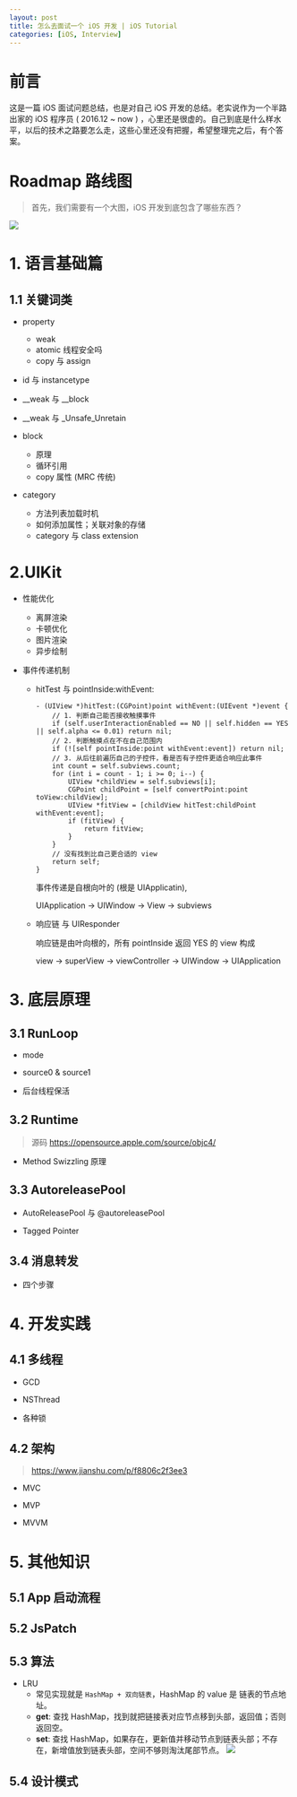 ```yaml
---
layout: post
title: 怎么去面试一个 iOS 开发 | iOS Tutorial
categories: [iOS, Interview]
---
```


# 前言 

这是一篇 iOS 面试问题总结，也是对自己 iOS 开发的总结。老实说作为一个半路出家的 iOS 程序员 ( 2016.12 ~ now ) ，心里还是很虚的。自己到底是什么样水平，以后的技术之路要怎么走，这些心里还没有把握，希望整理完之后，有个答案。

<!--  more -->

# Roadmap 路线图

> 首先，我们需要有一个大图，iOS 开发到底包含了哪些东西？

![](https://fangr-cc-image.oss-cn-beijing.aliyuncs.com/19-09-21/ios_xmind.png)

# 1. 语言基础篇

## 1.1 关键词类

* property
  * weak
  * atomic 线程安全吗
  * copy 与 assign

* id 与 instancetype

* __weak 与 __block

* __weak 与 _Unsafe_Unretain

* block
  * 原理
  * 循环引用
  * copy 属性 (MRC 传统)

* category
  * 方法列表加载时机
  * 如何添加属性；关联对象的存储
  * category 与 class extension

# 2.UIKit

* 性能优化
  * 离屏渲染
  * 卡顿优化
  * 图片渲染
  * 异步绘制

* 事件传递机制
  + hitTest 与 pointInside:withEvent:

    ```objc
    - (UIView *)hitTest:(CGPoint)point withEvent:(UIEvent *)event {
        // 1. 判断自己能否接收触摸事件
        if (self.userInteractionEnabled == NO || self.hidden == YES || self.alpha <= 0.01) return nil;
        // 2. 判断触摸点在不在自己范围内
        if (![self pointInside:point withEvent:event]) return nil;
        // 3. 从后往前遍历自己的子控件，看是否有子控件更适合响应此事件
        int count = self.subviews.count;
        for (int i = count - 1; i >= 0; i--) {
            UIView *childView = self.subviews[i];
            CGPoint childPoint = [self convertPoint:point toView:childView];
            UIView *fitView = [childView hitTest:childPoint withEvent:event];
            if (fitView) {
                return fitView;
            }
        }
        // 没有找到比自己更合适的 view
        return self;
    }
    ```

    事件传递是自根向叶的 (根是 UIApplicatin),

    UIApplication -> UIWindow -> View -> subviews

  + 响应链 与 UIResponder

    响应链是由叶向根的，所有 pointInside 返回 YES 的 view 构成

    view -> superView -> viewController -> UIWindow -> UIApplication

# 3. 底层原理

## 3.1 RunLoop

* mode

* source0 & source1

* 后台线程保活

## 3.2 Runtime

> 源码 https://opensource.apple.com/source/objc4/

* Method Swizzling 原理

## 3.3 AutoreleasePool

* AutoReleasePool 与 @autoreleasePool

* Tagged Pointer

## 3.4 消息转发

* 四个步骤

# 4. 开发实践

## 4.1 多线程

* GCD

* NSThread

* 各种锁

## 4.2 架构

> https://www.jianshu.com/p/f8806c2f3ee3

* MVC

* MVP

* MVVM

# 5. 其他知识

## 5.1 App 启动流程

## 5.2 JsPatch

## 5.3 算法

* LRU
  * 常见实现就是 `HashMap + 双向链表`，HashMap 的 value 是 链表的节点地址。
  * **get**: 查找 HashMap，找到就把链接表对应节点移到头部，返回值；否则返回空。
  * **set**: 查找 HashMap，如果存在，更新值并移动节点到链表头部；不存在，新增值放到链表头部，空间不够则淘汰尾部节点。
![](https://pic2.zhimg.com/80/v2-09f037608b1b2de70b52d1312ef3b307_hd.jpg)
    
## 5.4 设计模式
